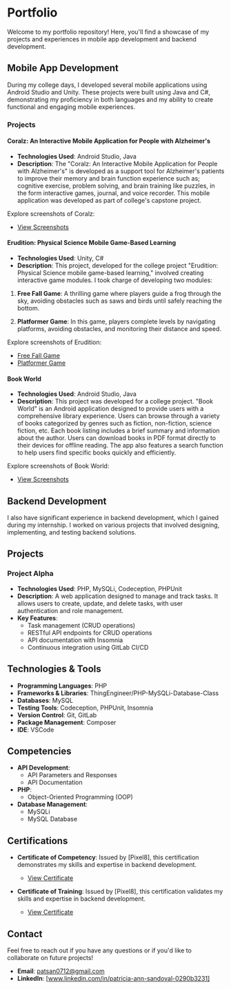 # Portfolio

Welcome to my portfolio repository! Here, you'll find a showcase of my projects and experiences in mobile app development and backend development.

## Mobile App Development

During my college days, I developed several mobile applications using Android Studio and Unity. These projects were built using Java and C#, demonstrating my proficiency in both languages and my ability to create functional and engaging mobile experiences.

### Projects

#### Coralz: An Interactive Mobile Application for People with Alzheimer's
- **Technologies Used**: Android Studio, Java
- **Description**: The "Coralz: An Interactive Mobile Application for People with Alzheimer's" is developed as a support tool for Alzheimer's patients to improve their memory and brain function experience such as; cognitive exercise, problem solving, and brain training like puzzles, in the form interactive games, journal, and voice recorder. This mobile application was developed as part of college's capstone project.

Explore screenshots of Coralz:

- [View Screenshots](https://github.com/patsandoval/Portfolio/tree/main/Coralz%20(Screenshots))


#### Erudition: Physical Science Mobile Game-Based Learning
- **Technologies Used**: Unity, C#
- **Description**: This project, developed for the college project "Erudition: Physical Science mobile game-based learning," involved creating interactive game modules. I took charge of developing two modules: 

1. **Free Fall Game**: A thrilling game where players guide a frog through the sky, avoiding obstacles such as saws and birds until safely reaching the bottom.
   
2. **Platformer Game**: In this game, players complete levels by navigating platforms, avoiding obstacles, and monitoring their distance and speed.

Explore screenshots of Erudition:

- [Free Fall Game](https://github.com/patsandoval/Portfolio/tree/main/Free%20Fall%20Game%20(Screenshots))
- [Platformer Game](https://github.com/patsandoval/Portfolio/tree/main/Platformer%20Game%20(Screenshots))


#### Book World
- **Technologies Used**: Android Studio, Java
- **Description**: This project was developed for a college project. "Book World" is an Android application designed to provide users with a comprehensive library experience. Users can browse through a variety of books categorized by genres such as fiction, non-fiction, science fiction, etc. Each book listing includes a brief summary and information about the author. Users can download books in PDF format directly to their devices for offline reading. The app also features a search function to help users find specific books quickly and efficiently.

Explore screenshots of Book World:

- [View Screenshots](https://github.com/patsandoval/Portfolio/tree/main/BookWorld%20(Screenshots))


## Backend Development

I also have significant experience in backend development, which I gained during my internship. I worked on various projects that involved designing, implementing, and testing backend solutions.

## Projects

### Project Alpha
- **Technologies Used**: PHP, MySQLi, Codeception, PHPUnit
- **Description**: A web application designed to manage and track tasks. It allows users to create, update, and delete tasks, with user authentication and role management.
- **Key Features**:
  - Task management (CRUD operations)
  - RESTful API endpoints for CRUD operations
  - API documentation with Insomnia
  - Continuous integration using GitLab CI/CD

## Technologies & Tools

- **Programming Languages**: PHP
- **Frameworks & Libraries**: ThingEngineer/PHP-MySQLi-Database-Class
- **Databases**: MySQL
- **Testing Tools**: Codeception, PHPUnit, Insomnia
- **Version Control**: Git, GitLab
- **Package Management**: Composer
- **IDE**: VSCode

## Competencies

- **API Development**:
  - API Parameters and Responses
  - API Documentation
- **PHP**:
  - Object-Oriented Programming (OOP)
- **Database Management**:
  - MySQLi
  - MySQL Database

## Certifications

- **Certificate of Competency**: Issued by [Pixel8], this certification demonstrates my skills and expertise in backend development.
  - [View Certificate](https://github.com/patsandoval/Portfolio/blob/main/Certifications/Pixel8%20Academy%20-%20Competency%20Certificate%20(Backend)%20-%20Patricia%20Ann%20C.%20Sandoval.pdf)

- **Certificate of Training**: Issued by [Pixel8], this certification validates my skills and expertise in backend development.
  - [View Certificate](https://github.com/patsandoval/Portfolio/blob/main/Certifications/Sandoval-%20CERTIFICATE%20OF%20TRAINING%20(3).pdf)


## Contact

Feel free to reach out if you have any questions or if you'd like to collaborate on future projects!

- **Email**: [patsan0712@gmail.com](mailto:your.email@example.com)
- **LinkedIn**: [www.linkedin.com/in/patricia-ann-sandoval-0290b3231]
